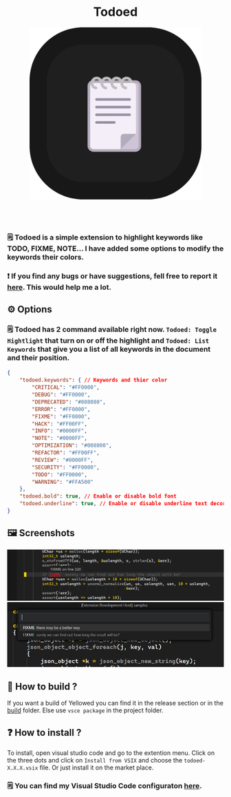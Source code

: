 <div align="center">
	<h1>Todoed</h1>
</div>

<div align="center">
	<img width="400px" src="./resources/logo.png" alt="">
</div>

<br>

<div align="center">
    <img src="https://img.shields.io/visual-studio-marketplace/r/gael-lopes-da-silva.todoed?style=for-the-badge&labelColor=000000" alt="">
    <img src="https://img.shields.io/visual-studio-marketplace/d/gael-lopes-da-silva.todoed?style=for-the-badge&labelColor=000000" alt="">
    <img src="https://img.shields.io/visual-studio-marketplace/v/gael-lopes-da-silva.todoed?style=for-the-badge&labelColor=000000" alt="">
</div>

<div align="center">
	<a href="./LICENSE.md">
        <img src="https://img.shields.io/badge/license-BSD%203--Clause-blue?style=for-the-badge&labelColor=000000" alt="">
    </a>
</div>

### 🗒️ Todoed is a simple extension to highlight keywords like TODO, FIXME, NOTE... I have added some options to modify the keywords their colors.

### ❗ If you find any bugs or have suggestions, fell free to report it [here](https://github.com/Gael-Lopes-Da-Silva/TodoedVSCode/issues/new/choose). This would help me a lot.

## ⚙️ Options
### 🗒️ Todoed has 2 command available right now. `Todoed: Toggle Hightlight` that turn on or off the highlight and `Todoed: List Keywords` that give you a list of all keywords in the document and their position.

~~~json
{
	"todoed.keywords": { // Keywords and thier color
		"CRITICAL": "#FF0000",
		"DEBUG": "#FF0000",
		"DEPRECATED": "#808080",
		"ERROR": "#FF0000",
		"FIXME": "#FF0000",
		"HACK": "#FF00FF",
		"INFO": "#0000FF",
		"NOTE": "#0000FF",
		"OPTIMIZATION": "#008000",
		"REFACTOR": "#FF00FF",
		"REVIEW": "#0000FF",
		"SECURITY": "#FF0000",
		"TODO": "#FF0000",
		"WARNING": "#FFA500"
	},
	"todoed.bold": true, // Enable or disable bold font
	"todoed.underline": true, // Enable or disable underline text decoration
}
~~~

## 🖼️ Screenshots
<img src="./screenshots/todoed_1.png" alt="">
<img src="./screenshots/todoed_2.png" alt="">

## 🧱 How to build ?
If you want a build of Yellowed you can find it in the release section or in the [build](./build/) folder. Else use `vsce package` in the project folder.

## ❓ How to install ?
To install, open visual studio code and go to the extention menu. Click on the three dots and click on `Install from VSIX` and choose the `todoed-X.X.X.vsix` file. Or just install it on the market place.

### 🗒️ You can find my Visual Studio Code configuraton [here](https://github.com/Gael-Lopes-Da-Silva/MyVscodeConfig).
